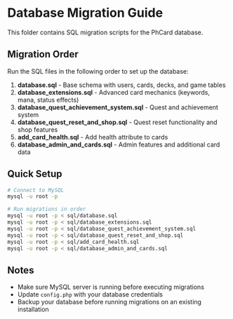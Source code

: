 # Database Migration Guide

This folder contains SQL migration scripts for the PhCard database.

## Migration Order

Run the SQL files in the following order to set up the database:

1. **database.sql** - Base schema with users, cards, decks, and game tables
2. **database_extensions.sql** - Advanced card mechanics (keywords, mana, status effects)
3. **database_quest_achievement_system.sql** - Quest and achievement system
4. **database_quest_reset_and_shop.sql** - Quest reset functionality and shop features
5. **add_card_health.sql** - Add health attribute to cards
6. **database_admin_and_cards.sql** - Admin features and additional card data

## Quick Setup

```bash
# Connect to MySQL
mysql -u root -p

# Run migrations in order
mysql -u root -p < sql/database.sql
mysql -u root -p < sql/database_extensions.sql
mysql -u root -p < sql/database_quest_achievement_system.sql
mysql -u root -p < sql/database_quest_reset_and_shop.sql
mysql -u root -p < sql/add_card_health.sql
mysql -u root -p < sql/database_admin_and_cards.sql
```

## Notes

- Make sure MySQL server is running before executing migrations
- Update `config.php` with your database credentials
- Backup your database before running migrations on an existing installation
